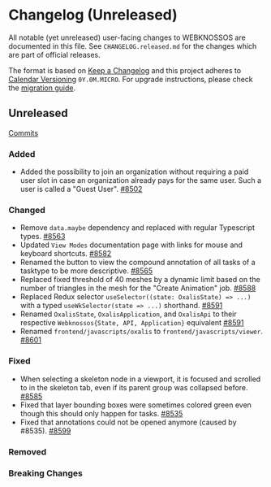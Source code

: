 # Changelog (Unreleased)

All notable (yet unreleased) user-facing changes to WEBKNOSSOS are documented in this file.
See `CHANGELOG.released.md` for the changes which are part of official releases.

The format is based on [Keep a Changelog](http://keepachangelog.com/en/1.0.0/)
and this project adheres to [Calendar Versioning](http://calver.org/) `0Y.0M.MICRO`.
For upgrade instructions, please check the [migration guide](MIGRATIONS.released.md).

## Unreleased
[Commits](https://github.com/scalableminds/webknossos/compare/25.05.0...HEAD)

### Added
- Added the possibility to join an organization without requiring a paid user slot in case an organization already pays for the same user. Such a user is called a "Guest User". [#8502](https://github.com/scalableminds/webknossos/pull/8502)

### Changed
- Remove `data.maybe` dependency and replaced with regular Typescript types. [#8563](https://github.com/scalableminds/webknossos/pull/8563)
- Updated `View Modes` documentation page with links for mouse and keyboard shortcuts. [#8582](https://github.com/scalableminds/webknossos/pull/8582)
- Renamed the button to view the compound annotation of all tasks of a tasktype to be more descriptive. [#8565](https://github.com/scalableminds/webknossos/pull/8565)
- Replaced fixed threshold of 40 meshes by a dynamic limit based on the number of triangles in the mesh for the "Create Animation" job. [#8588](https://github.com/scalableminds/webknossos/pull/8588) 
- Replaced Redux selector `useSelector((state: OxalisState) => ...)` with a typed `useWkSelector(state => ...)` shorthand. [#8591](https://github.com/scalableminds/webknossos/pull/8591)
- Renamed `OxalisState`, `OxalisApplication`, and `OxalisApi` to their respective `Webknossos{State, API, Application}` equivalent [#8591](https://github.com/scalableminds/webknossos/pull/8591)
- Renamed `frontend/javascripts/oxalis` to `frontend/javascripts/viewer`. [#8601](https://github.com/scalableminds/webknossos/pull/8601)

### Fixed
- When selecting a skeleton node in a viewport, it is focused and scrolled to in the skeleton tab, even if its parent group was collapsed before. [#8585](https://github.com/scalableminds/webknossos/pull/8585)
- Fixed that layer bounding boxes were sometimes colored green even though this should only happen for tasks. [#8535](https://github.com/scalableminds/webknossos/pull/8535)
- Fixed that annotations could not be opened anymore (caused by #8535). [#8599](https://github.com/scalableminds/webknossos/pull/8599)

### Removed

### Breaking Changes

